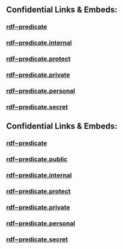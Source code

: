 
## Confidential Links & Embeds: 

### [rdf~predicate](../../../../_public/W3C/RDF(Resource_Description_Framework)/RDF~Relations/rdf~predicate.md) 

### [rdf~predicate.internal](../../../../_internal/W3C/RDF(Resource_Description_Framework)/RDF~Relations/rdf~predicate.internal.md) 

### [rdf~predicate.protect](../../../../_protect/W3C/RDF(Resource_Description_Framework)/RDF~Relations/rdf~predicate.protect.md) 

### [rdf~predicate.private](../../../../_private/W3C/RDF(Resource_Description_Framework)/RDF~Relations/rdf~predicate.private.md) 

### [rdf~predicate.personal](../../../../_personal/W3C/RDF(Resource_Description_Framework)/RDF~Relations/rdf~predicate.personal.md) 

### [rdf~predicate.secret](../../../../_secret/W3C/RDF(Resource_Description_Framework)/RDF~Relations/rdf~predicate.secret.md) 


## Confidential Links & Embeds: 

### [rdf~predicate](/_Standards/W3C/RDF(Resource_Description_Framework)/RDF~Relations/rdf~predicate.md) 

### [rdf~predicate.public](/_public/W3C/RDF(Resource_Description_Framework)/RDF~Relations/rdf~predicate.public.md) 

### [rdf~predicate.internal](/_internal/W3C/RDF(Resource_Description_Framework)/RDF~Relations/rdf~predicate.internal.md) 

### [rdf~predicate.protect](/_protect/W3C/RDF(Resource_Description_Framework)/RDF~Relations/rdf~predicate.protect.md) 

### [rdf~predicate.private](/_private/W3C/RDF(Resource_Description_Framework)/RDF~Relations/rdf~predicate.private.md) 

### [rdf~predicate.personal](/_personal/W3C/RDF(Resource_Description_Framework)/RDF~Relations/rdf~predicate.personal.md) 

### [rdf~predicate.secret](/_secret/W3C/RDF(Resource_Description_Framework)/RDF~Relations/rdf~predicate.secret.md)

